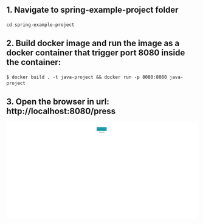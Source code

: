## 1. Navigate to spring-example-project folder

```
cd spring-example-project
```

## 2. Build docker image and run the image as a docker container that trigger port 8080 inside the container:

```
$ docker build . -t java-project && docker run -p 8080:8080 java-project
```

## 3. Open the browser in url: http://localhost:8080/press

![1727785501304](image/README/1727785501304.png)
